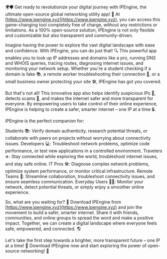 🌍🛡️ Get ready to revolutionize your digital journey with IPEngine, the ultimate open-source global networking utility app! 🚀 At [https://www.ipengine.xyz](https://www.ipengine.xyz), you can access this game-changing tool completely free of charge, without any restrictions or limitations. As a 100% open-source solution, IPEngine is not only flexible and customizable but also transparent and community-driven.

Imagine having the power to explore the vast digital landscape with ease and confidence. With IPEngine, you can do just that! 🔍 This powerful app enables you to look up IP addresses and domains like a pro, running DNS and WHOIS queries, tracing routes, diagnosing internet issues, and monitoring your network setup. Whether you're a student checking if a domain is fake 📚, a remote worker troubleshooting their connection 🏢, or a small business owner protecting your site 🛠️, IPEngine has got you covered.

But that's not all! This innovative app also helps identify suspicious IPs 👀, detects scams 💸, and makes the internet safer and more transparent for everyone. By empowering users to take control of their online experience, IPEngine is helping to create a safer, smarter internet – one IP at a time 🔒.

IPEngine is the perfect companion for:

Students 📚: Verify domain authenticity, research potential threats, or collaborate with peers on projects without worrying about connectivity issues.
Developers 💻: Troubleshoot network problems, optimize code performance, or test new applications in a controlled environment.
Travelers ✈️: Stay connected while exploring the world, troubleshoot internet issues, and stay safe online.
IT Pros 🛠️: Diagnose complex network problems, optimize system performance, or monitor critical infrastructure.
Remote Teams 💼: Streamline collaboration, troubleshoot connectivity issues, and ensure seamless communication.
Everyday Users 👨‍💻: Monitor your network, detect potential threats, or simply enjoy a smoother online experience.

So, what are you waiting for? 🤔 Download IPEngine from [https://www.ipengine.xyz](https://www.ipengine.xyz) and join the movement to build a safer, smarter internet. Share it with friends, communities, and online groups to spread the word and make a positive impact. Together, we can create a digital landscape where everyone feels safe, empowered, and connected. 🌎

Let's take the first step towards a brighter, more transparent future – one IP at a time! 💫 Download IPEngine now and start exploring the power of open-source networking! 🔧